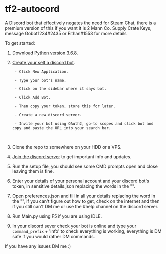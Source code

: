 # tf2-autocord
A Discord bot that effectively negates the need for Steam Chat, there is a premium version of this if you want it is 2 Mann Co. Supply Crate Keys, message Gobot1234#2435 or Eithan#1553 for more details

To get started:

1. Download [Python version 3.6.8](https://www.python.org/downloads/release/python-368/).

2. [Create your self a discord bot](https://discordapp.com/developers/applications/).

        - Click New Application.

        - Type your bot's name.

        - Click on the sidebar where it says bot.

        - Click Add Bot.

        - Then copy your token, store this for later.

        - Create a new discord server.

        - Invite your bot using OAuth2, go-to scopes and click bot and copy and paste the URL into your search bar.
    
    
3. Clone the repo to somewhere on your HDD or a VPS.

4. [Join the discord server](https://discord.gg/S3eVmxD) to get important info and updates.

5. Run the setup file, you should see some CMD prompts open and close leaving them is fine.

6. Enter your details of your personal account and your discord bot's token, in sensitive details.json replacing the words in the "".

7. Open preferences.json  and fill in all your details replacing the word in the "", if you can't figure out how to get, check on the internet and then if you still can't DM me or use the #help channel on the discord server.

8. Run Main.py using F5 if you are using IDLE.

9. In your discord sever check your bot is online and type your `command_prefix` + 'info' to check everything is working, everything is DM safe if you would rather DM commands.



If you have any issues DM me :)
